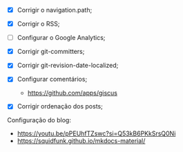 - [X] Corrigir o navigation.path;
- [X] Corrigir o RSS;
- [ ] Configurar o Google Analytics;
- [X] Corrigir git-committers;
- [X] Corrigir git-revision-date-localized;
- [X] Configurar comentários;
    - https://github.com/apps/giscus
- [X] Corrigir ordenação dos posts;


Configuração do blog:
- https://youtu.be/pPEUhfTZswc?si=Q53kB6PKkSrsQ0Ni
- https://squidfunk.github.io/mkdocs-material/